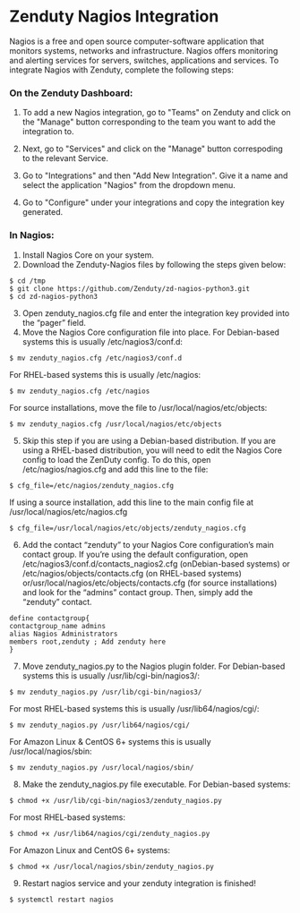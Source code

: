 # Zenduty Nagios Integration
Nagios is a free and open source computer-software application that monitors systems, networks and infrastructure. Nagios offers monitoring and alerting services for servers, switches, applications and services. To integrate Nagios with Zenduty, complete the following steps:

### On the Zenduty Dashboard:

1. To add a new Nagios integration, go to "Teams" on Zenduty and click on the "Manage" button corresponding to the team you want to add the integration to.

2. Next, go to "Services" and click on the "Manage" button correspoding to the relevant Service.

3. Go to "Integrations" and then "Add New Integration". Give it a name and select the application "Nagios" from the dropdown menu.

4. Go to "Configure" under your integrations and copy the integration key generated.

### In Nagios: 

1. Install Nagios Core on your system.
2. Download the Zenduty-Nagios files by following the steps given below:
```
$ cd /tmp
$ git clone https://github.com/Zenduty/zd-nagios-python3.git
$ cd zd-nagios-python3
```
3. Open zenduty_nagios.cfg file and enter the integration key provided into the “pager” field.
4. Move the Nagios Core configuration file into place. For Debian-based systems this is usually /etc/nagios3/conf.d:
```
$ mv zenduty_nagios.cfg /etc/nagios3/conf.d
```
For RHEL-based systems this is usually /etc/nagios:
```
$ mv zenduty_nagios.cfg /etc/nagios
```
For source installations, move the file to /usr/local/nagios/etc/objects:
```
$ mv zenduty_nagios.cfg /usr/local/nagios/etc/objects
```
5. Skip this step if you are using a Debian-based distribution. If you are using a RHEL-based distribution, you will need to edit the Nagios Core config to load the ZenDuty config. To do this, open /etc/nagios/nagios.cfg and add this line to the file:
```
$ cfg_file=/etc/nagios/zenduty_nagios.cfg
```
If using a source installation, add this line to the main config file at /usr/local/nagios/etc/nagios.cfg
```
$ cfg_file=/usr/local/nagios/etc/objects/zenduty_nagios.cfg
```
6. Add the contact “zenduty” to your Nagios Core configuration’s main contact group. If you’re using the default configuration, open /etc/nagios3/conf.d/contacts_nagios2.cfg (onDebian-based systems) or /etc/nagios/objects/contacts.cfg (on RHEL-based systems) or/usr/local/nagios/etc/objects/contacts.cfg  (for source installations) and look for the “admins” contact group. Then, simply add the “zenduty” contact.
```
define contactgroup{
contactgroup_name admins
alias Nagios Administrators
members root,zenduty ; Add zenduty here
}
```
7. Move zenduty_nagios.py to the Nagios plugin folder. For Debian-based systems this is usually /usr/lib/cgi-bin/nagios3/:
```
$ mv zenduty_nagios.py /usr/lib/cgi-bin/nagios3/
```
For most RHEL-based systems this is usually /usr/lib64/nagios/cgi/:
```
$ mv zenduty_nagios.py /usr/lib64/nagios/cgi/
```
For Amazon Linux & CentOS 6+ systems this is usually /usr/local/nagios/sbin:
```
$ mv zenduty_nagios.py /usr/local/nagios/sbin/
```
8. Make the zenduty_nagios.py file executable. For Debian-based systems:
```
$ chmod +x /usr/lib/cgi-bin/nagios3/zenduty_nagios.py
```
For most RHEL-based systems:
```
$ chmod +x /usr/lib64/nagios/cgi/zenduty_nagios.py
```
For Amazon Linux and CentOS 6+ systems:
```
$ chmod +x /usr/local/nagios/sbin/zenduty_nagios.py
```
9. Restart nagios service and your zenduty integration is finished!
```
$ systemctl restart nagios
```
